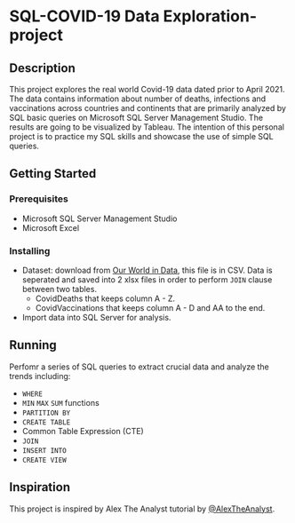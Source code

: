# SQL-COVID-19 Data Exploration-project

## Description
This project explores the real world Covid-19 data dated prior to April 2021. The data contains information about number of deaths, infections and vaccinations across countries and continents that are primarily analyzed by SQL basic queries on Microsoft SQL Server Management Studio. The results are going to be visualized by Tableau. The intention of this personal project is to practice my SQL skills and showcase the use of simple SQL queries.

## Getting Started

### Prerequisites
- Microsoft SQL Server Management Studio
- Microsoft Excel
  
### Installing
- Dataset: download from [Our World in Data](https://ourworldindata.org/covid-deaths), this file is in CSV. Data is seperated and saved into 2 xlsx files in order to perform `JOIN` clause between two tables.
  - CovidDeaths that keeps column A - Z.
  - CovidVaccinations that keeps column A - D and AA to the end.
- Import data into SQL Server for analysis.

## Running
Perfomr a series of SQL queries to extract crucial data and analyze the trends including:
  - `WHERE`
  - `MIN` `MAX` `SUM` functions
  - `PARTITION BY`
  - `CREATE TABLE`
  - Common Table Expression (CTE)
  - `JOIN`
  - `INSERT INTO`
  - `CREATE VIEW`
    
## Inspiration
This project is inspired by Alex The Analyst tutorial by [@AlexTheAnalyst](https://www.youtube.com/watch?v=qfyynHBFOsM&list=PLUaB-1hjhk8H48Pj32z4GZgGWyylqv85f&index=1). 
